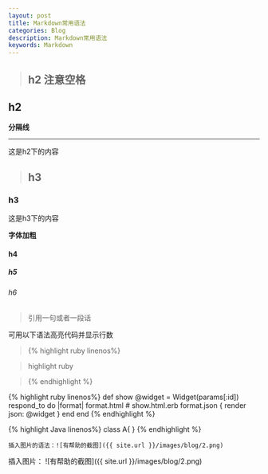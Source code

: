 ```yaml
---
layout: post
title: Markdown常用语法
categories: Blog
description: Markdown常用语法
keywords: Markdown
---
```


>## **h2**  **注意空格**

## **h2**

**分隔线**

---

这是h2下的内容

>## h3

### h3

这是h3下的内容

**字体加粗**

#### h4

##### h5

###### h6


>引用一句或者一段话

可用以下语法高亮代码并显示行数


>{% highlight ruby linenos%}

>highlight ruby

>{% endhighlight %}

{% highlight ruby linenos%}
def show
  @widget = Widget(params[:id])
  respond_to do |format|
    format.html # show.html.erb
    format.json { render json: @widget }
  end
end
{% endhighlight %}

{% highlight Java linenos%}
class A{
}
{% endhighlight %}

```
插入图片的语法：![有帮助的截图]({{ site.url }}/images/blog/2.png)
```

插入图片：
![有帮助的截图]({{ site.url }}/images/blog/2.png)